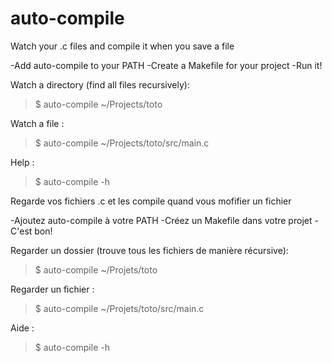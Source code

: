 # auto-compile
Watch your .c files and compile it when you save a file

-Add auto-compile to your PATH
-Create a Makefile for your project
-Run it!

Watch a directory (find all files recursively):
>$ auto-compile ~/Projects/toto

Watch a file :
>$ auto-compile ~/Projects/toto/src/main.c

Help :
>$ auto-compile -h


Regarde vos fichiers .c et les compile quand vous mofifier un fichier

-Ajoutez auto-compile à votre PATH
-Créez un Makefile dans votre projet
-C'est bon!

Regarder un dossier (trouve tous les fichiers de manière récursive):
>$ auto-compile ~/Projets/toto

Regarder un fichier :
>$ auto-compile ~/Projets/toto/src/main.c

Aide :
>$ auto-compile -h
